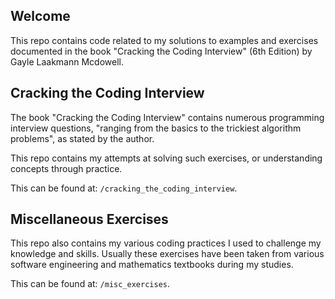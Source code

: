 ## Welcome
This repo contains code related to my solutions to examples and exercises documented in the book "Cracking the Coding Interview" (6th Edition) by Gayle Laakmann Mcdowell.

## Cracking the Coding Interview
The book "Cracking the Coding Interview" contains numerous programming interview questions, "ranging from the basics to the trickiest algorithm problems", as stated by the author.

This repo contains my attempts at solving such exercises, or understanding concepts through practice.

This can be found at: `/cracking_the_coding_interview`.

## Miscellaneous Exercises
This repo also contains my various coding practices I used to challenge my knowledge and skills. Usually these exercises have been taken from various software engineering and mathematics textbooks during my studies.

This can be found at: `/misc_exercises`.
